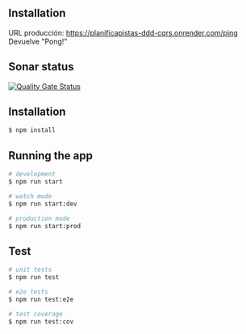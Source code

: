 ## Installation
URL producción: https://planificapistas-ddd-cqrs.onrender.com/ping
Devuelve "Pong!"

## Sonar status

[![Quality Gate Status](https://sonarcloud.io/api/project_badges/measure?project=JC-Saldana_planificapistas-ddd-cqrs&metric=alert_status)](https://sonarcloud.io/summary/new_code?id=JC-Saldana_planificapistas-ddd-cqrs)

## Installation

```bash
$ npm install
```

## Running the app

```bash
# development
$ npm run start

# watch mode
$ npm run start:dev

# production mode
$ npm run start:prod
```

## Test

```bash
# unit tests
$ npm run test

# e2e tests
$ npm run test:e2e

# test coverage
$ npm run test:cov
```